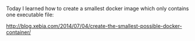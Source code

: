 Today I learned how to create a smallest docker image which only contains one executable file:

http://blog.xebia.com/2014/07/04/create-the-smallest-possible-docker-container/
